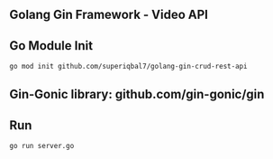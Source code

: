 ## Golang Gin Framework - Video API

## Go Module Init

```bash
go mod init github.com/superiqbal7/golang-gin-crud-rest-api
```

## Gin-Gonic library: github.com/gin-gonic/gin

## Run

```bash
go run server.go
```
